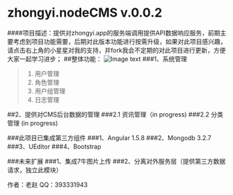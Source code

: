 # zhongyi.nodeCMS v.0.0.2
####项目描述：提供对zhongyi.app的服务端调用提供API数据响应服务，前期主要考虑到项目功能需要，后期对此版本功能进行按需升级，如果对此项目感兴趣，请点击右上角的小星星对我的支持，并fork我会不定期的对此项目进行更新，方便大家一起学习进步；
##整体功能：
 ![Image text](https://github.com/xiaopohou/zhongyi.nodeCMS/blob/master/zhongyiNodeJs/im/map.png)
###1、系统管理
>   1. 用户管理
>   1. 角色管理
>   1. 用户组管理
>   1. 日志管理

##2、提供对CMS后台数据的管理
###2.1 资讯管理（in progress)
###2.2 分类管理 (in progress)

###此项目已集成第三方组件
###1、Angular 1.5.8
###2、Mongodb 3.2.7
###3、UEditor
###4、Bootstrap

###未来扩展
###1、集成7牛图片上传
###2、分离对外服务层（提供第三方数据请求，独立此模块）

作者：老赵 QQ：393331943